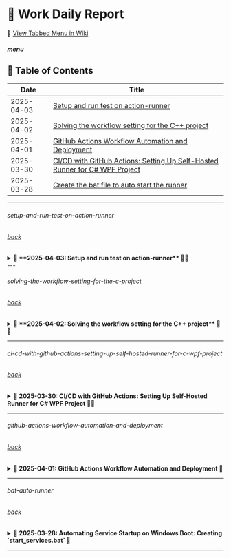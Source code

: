 # 🚀 **Work Daily Report**   

📌 [View Tabbed Menu in Wiki](https://github.com/heartlanguage2024/heartlanguage2024/wiki/TabbedMenu)

##### menu
## 📌 Table of Contents  
| Date       | Title |
|------------|------------------------------------------------|
| 2025-04-03 | [Setup and run test on action-runner](#setup-and-run-test-on-action-runner) |
| 2025-04-02 | [Solving the workflow setting for the C++ project](#solving-the-workflow-setting-for-the-c-project) |
| 2025-04-01 | [GitHub Actions Workflow Automation and Deployment](#github-actions-workflow-automation-and-deployment) |
| 2025-03-30 | [CI/CD with GitHub Actions: Setting Up Self-Hosted Runner for C# WPF Project](#ci-cd-with-github-actions-setting-up-self-hosted-runner-for-c-wpf-project) |
| 2025-03-28 | [Create the bat file to auto start the runner](#bat-auto-runner) |

---

###### setup-and-run-test-on-action-runner
###### [back](#menu) 
<details>
<summary><strong>🍓 **2025-04-03: Setup and run test on action-runner** 🔧🚀</strong></summary>

# Fixing VCTargetsPath Error in Visual Studio

## Issue Description
If you encounter the following error when building your project in Visual Studio:

```
The imported project "C:\Microsoft\VC\v170\Microsoft.Cpp.Default.props" was not found.
Confirm that the expression in the Import declaration "$(VCTargetsPath)\Microsoft.Cpp.Default.props",
which evaluated to "C:\Microsoft Visual Studio\2022\Community\MSBuild\Microsoft\VC\v170\Microsoft.Cpp.Default.props",
is correct, and that the file exists on disk.
```

This typically happens because the `VCTargetsPath` environment variable is incorrectly set or missing a trailing backslash (`\`).

### **Why is `VCTargetsPath` Important in a WPF Project?**  
Even though WPF primarily uses C# and XAML, you might have **C++/CLI (Common Language Infrastructure) components** in your WPF project. This happens if:  
1. **Your WPF project references a C++/CLI project** (e.g., for performance reasons or legacy code).  
2. **You are using a native C++ library with P/Invoke or interop** (e.g., Open CASCADE in your case).  
3. **Your solution includes both C# and C++ projects**, such as a mixed-language setup.

When you build your project, MSBuild relies on `VCTargetsPath` to locate these C++ build definitions. If the path is incorrect or missing, Visual Studio **cannot find the necessary build scripts**, leading to errors like:  
```
The imported project "C:\Microsoft\VC\v170\Microsoft.Cpp.Default.props" was not found.
```

## Solution: Set `VCTargetsPath` Correctly
To fix this issue, ensure that `VCTargetsPath` is set correctly in the system environment variables.

### Steps to Fix:
1. Open **Run** (`Win + R`), type `sysdm.cpl`, and press **Enter**.
2. Go to the **Advanced** tab and click on **Environment Variables**.
3. Under **System Variables**, look for `VCTargetsPath`:
   - If it exists, **edit it** and ensure it is set to:
     ```
     C:\Program Files\Microsoft Visual Studio\2022\Community\MSBuild\Microsoft\VC\v170\
     ```
     (Note the trailing `\` at the end.)
   - If it doesn’t exist, **create a new system variable** with the above value.
4. Click **OK** and restart your computer.

### Additional Steps if the Issue Persists:
- Delete the `.vs`, `bin`, and `obj` folders in your project directory.
- Open Visual Studio and **Rebuild Solution**.
- If the error still occurs, manually edit `JwwControl.vcxproj` and ensure that all references to `VCTargetsPath` are correct.

## Summary
- Ensure `VCTargetsPath` ends with `\`.
- Update the environment variable if necessary.
- Clean and rebuild the project in Visual Studio.

---

### **📌 How to Install Visual Studio Build Tools on Your Self-Hosted Runner**
Since you're using a **self-hosted GitHub Actions runner**, you need to install **Visual Studio Build Tools** manually on your runner machine.

---

## **🚀 Step-by-Step Installation**
Follow these steps to install **Visual Studio Build Tools, MFC, and MSBuild** on your **runner machine**.

### **🔹 Step 1: Open PowerShell as Administrator**
1. On your **runner machine**, open **PowerShell**.
2. Run it as **Administrator**.

---

### **🔹 Step 2: Install Chocolatey**
If **Chocolatey** is not installed, install it with:
```powershell
Set-ExecutionPolicy Bypass -Scope Process -Force; [System.Net.ServicePointManager]::SecurityProtocol = [System.Net.ServicePointManager]::SecurityProtocol -bor 3072; iex ((New-Object System.Net.WebClient).DownloadString('https://community.chocolatey.org/install.ps1'))
```
After installation, **restart PowerShell**.

---

### **🔹 Step 3: Install Visual Studio Build Tools and Required Components**
Run these **one by one** in PowerShell **(as Admin)**:

#### **1️⃣ Install Visual Studio Build Tools**
```powershell
choco install visualstudio2022buildtools --force --params "--add Microsoft.VisualStudio.Workload.VCTools --includeRecommended"
```

#### **2️⃣ Install MFC Components**
```powershell
choco install visualstudio2022buildtools --force --params "--add Microsoft.VisualStudio.Component.VC.ATL --add Microsoft.VisualStudio.Component.VC.MFC --includeRecommended"
```

#### **3️⃣ Install MSBuild Tools**
```powershell
choco install visualstudio2022buildtools --force --params "--add Microsoft.VisualStudio.Workload.MSBuildTools --includeRecommended"
```

💡 **This will take a while!** Let the installation complete.

---

### **🔹 Step 4: Restart the Runner Machine**
After installation, restart your runner machine to apply changes.

---

### **🔹 Step 5: Verify Installation**
Check if **MSBuild** and **VC++ Tools** are installed:

1️⃣ **Check MSBuild Path**  
```powershell
Get-Command msbuild
```
If installed, it should return something like:
```
CommandType     Name      Version    Source
-----------     ----      -------    ------
Application     msbuild.exe 17.4.2   C:\Program Files\Microsoft Visual Studio\2022\BuildTools\MSBuild\Current\Bin\MSBuild.exe
```

2️⃣ **Check VCTools Installation**
```powershell
$env:VCToolsInstallDir
```
If the output is empty, set it manually:
```powershell
[System.Environment]::SetEnvironmentVariable("VCToolsInstallDir", "C:\Program Files\Microsoft Visual Studio\2022\BuildTools\VC\Tools\MSVC\14.36.32532", [System.EnvironmentVariableTarget]::Machine)
```
(Change `14.36.32532` to your installed version.)

---

### **🔹 Step 6: Restart Your GitHub Runner**
Once everything is installed, restart your runner:

1. **Stop the runner**  
   Go to the folder where your runner is installed and run:
   ```powershell
   ./svc.sh stop
   ```

2. **Start the runner**  
   ```powershell
   ./run.sh
   ```

---

## **🔄 Summary**
✅ Install **Chocolatey**  
✅ Install **Visual Studio Build Tools**  
✅ Install **MFC and MSBuild**  
✅ Restart your machine and runner  
✅ Verify installation with **MSBuild and VCTools**  

After this, **rerun your GitHub Actions workflow** 🚀 Let me know if you get any errors!

</details>
---

###### solving-the-workflow-setting-for-the-c-project
###### [back](#menu) 
<details>
<summary><strong>🍓 **2025-04-02: Solving the workflow setting for the C++ project** 🔧🚀</strong></summary>

### **Issue**  
The following workflow still encounters an error:  

```
The error is caused by missing Visual Studio C++ build components, specifically the Microsoft.Cpp.Default.props file. Your workflow attempts to install Visual Studio Build Tools using Chocolatey but does not correctly configure the environment to use the installed tools.
```

### **Workflow Configuration**  
```yaml
name: Potato Workflow

on:
  push:
    branches:
      - main
  pull_request:
    branches:
      - main

jobs:
  build:
    # ✅ # Use Windows since you're working with Visual Studio projects
    runs-on: windows-latest  

    strategy:
      matrix:
        dotnet-version: [8.0]

    steps:
      - name: Checkout code
        uses: actions/checkout@v2

      # ✅ Set up .NET SDK (No need for VS installation)
      - name: Set up .NET SDK
        uses: actions/setup-dotnet@v3
        with:
          dotnet-version: ${{ matrix.dotnet-version }}

      # Install Visual Studio Build Tools
      - name: Install Visual Studio Build Tools
        run: |
          choco install visualstudio2022buildtools --package-parameters "--add Microsoft.VisualStudio.Workload.VC --includeRecommended"
          choco install visualstudio2022buildtools --package-parameters "--add Microsoft.VisualStudio.Workload.MSBuildTools --includeRecommended"

      # Initialize Visual Studio Environment Variables
      - name: Initialize Visual Studio Environment Variables
        run: |
          & "C:\Program Files\Microsoft Visual Studio\2022\Enterprise\Common7\Tools\VsDevCmd.bat"


      # Clean the solution (optional)
      - name: Clean MSBuild Cache
        run: |
          & "C:\Program Files\Microsoft Visual Studio\2022\Enterprise\MSBuild\Current\Bin\MSBuild.exe" /t:Clean Fw.sln
        shell: pwsh

      # ✅ Restore dependencies
      - name: Restore .NET dependencies
        run: dotnet restore

      # Build solution using MSBuild (required for C++ projects) ✖
      #- name: Build solution using MSBuild
      #  run: |
      #    msbuild D:\a\FwCAD\FwCAD\Fw.sln /p:Configuration=Release

      # ✅ Restore dependencies using MSBuild (No installation needed)
      - name: Restore dependencies (MSBuild)
        run: |
          & "C:\Program Files\Microsoft Visual Studio\2022\Enterprise\MSBuild\Current\Bin\MSBuild.exe" /t:restore /p:Configuration=Release Fw.sln
        shell: pwsh

      # ✅ Build the project using preinstalled MSBuild
      - name: Build the project
        run: |
          & "C:\Program Files\Microsoft Visual Studio\2022\Enterprise\MSBuild\Current\Bin\MSBuild.exe" /p:Configuration=Release Fw.sln
        shell: pwsh
      
      # Build the solution ✖
      #- name: Build solution
      #  run: dotnet build

      # ✅ Run tests (if applicable)
      - name: Run tests
        run: dotnet test


      # Set up Git credentials
      - name: Set up Git credentials
        run: |
          git config --global user.name "GitHub Actions"
          git config --global user.email "actions@github.com"

      # Fetch and checkout production branch
      - name: Fetch and checkout production branch
        run: |
          git fetch origin
          git checkout production

      # Merge main into production
      - name: Merge main into production
        run: |
          git pull origin production

      # Push changes to production
      - name: Push changes to production
        run: |
          git push origin production
        env:
          GITHUB_TOKEN: ${{ secrets.GITHUB_TOKEN }}

```

## **🔍 Step 1: Verify Your Installed Components**
1. **Open Visual Studio Installer**  
   - Press `Win + S`, search for **Visual Studio Installer**, and open it.  
   - Click **Modify** on **Visual Studio 2022 Community**.  

2. **Ensure the Following Are Installed:**  
   In the **Workloads** tab:  
   ✅ `Desktop development with C++` (if not checked, enable it).  

   In the **Individual Components** tab, **check the following** under “Compilers, build tools, and runtimes”:  
   - ✅ **MSVC v143 - VS 2022 C++ x64/x86 build tools**  
   - ✅ **Windows 10 SDK (latest installed)**  
   - ✅ **Windows 11 SDK (latest installed)**  
   - ✅ **C++ CMake tools for Windows**  
   - ✅ **C++ ATL for v143**  
   - ✅ **C++ MFC for v143**  
   - ✅ **C++ CMake tools for Windows**  

   📌 **Make sure these are installed before proceeding.** Click **Modify** to install missing components.

---

## **🔍 Step 2: Manually Check Installed Files**
1. Open **File Explorer** and go to:
   ```
   C:\Microsoft Visual Studio\2022\Community\MSBuild\Microsoft\VC\
   ```
   You should see `v150`, `v160`, and `v170`, but **not `v170Platforms`**.

2. Check inside the `v170` folder:
   ```
   C:\Microsoft Visual Studio\2022\Community\MSBuild\Microsoft\VC\v170\
   ```
   - Do you see `Microsoft.Cpp.Default.props`?  
   - Do you see `BuildCustomizations`?  

   📌 **Let me know what files exist there!**

---

## **🔧 Step 3: Manually Copy Missing Files**
If **`v170Platforms`** is still missing after reinstalling the components:  

### **1️⃣ Copy from an Existing Version**
Check if `v160Platforms` or `v150Platforms` exist:  
```
C:\Microsoft Visual Studio\2022\Community\MSBuild\Microsoft\VC\v160Platforms\
C:\Microsoft Visual Studio\2022\Community\MSBuild\Microsoft\VC\v150Platforms\
```
If **either exists**, copy the entire folder and rename it to `v170Platforms`.

### **2️⃣ Reinstall VS Build Tools (Last Resort)**
If **you do not have `v150Platforms` or `v160Platforms`**, reinstall VS Build Tools:  
1. **Download Visual Studio Build Tools** from:  
   👉 [https://visualstudio.microsoft.com/visual-cpp-build-tools/](https://visualstudio.microsoft.com/visual-cpp-build-tools/)  
2. **Run the installer**, select **C++ Desktop Development**, and install all required components.  
3. **Restart your computer** and check if `v170Platforms` appears.  

---

## **📢 Final Steps**
After ensuring `v170Platforms` exists, run:
```sh
msbuild /t:clean
msbuild JwwControl.vcxproj
```
</details>

---

###### ci-cd-with-github-actions-setting-up-self-hosted-runner-for-c-wpf-project
###### [back](#menu) 
<details>
<summary><strong>🍓 2025-03-30: CI/CD with GitHub Actions: Setting Up Self-Hosted Runner for C# WPF Project 🔧🚀</strong></summary>

### **Overview**  
This guide covers implementing **CI/CD** using **GitHub Actions** for a **C# WPF** project. We will:  
✅ Set up a **self-hosted runner**  
✅ Modify **GitHub Actions workflows**  
✅ Create **unit tests**  
✅ Implement **deployment strategies**  

---

### **1. Introduction to CI/CD and GitHub Actions** 🎉  

**CI/CD** is an essential practice that enhances software development efficiency.  
💡 **Continuous Integration (CI)**: Automatically tests each code change to prevent bugs.  
💡 **Continuous Deployment (CD)**: Deploys changes to production or a testing environment once tests pass.  

📖 [Read More](#ci-cd-with-github-actions-setting-up-self-hosted-runner-for-c-wpf-project)  

---

### **2. Setting Up a Self-Hosted Runner** 🖥️  

A **self-hosted runner** allows GitHub Actions workflows to execute on your own machine.  

#### **📌 Steps:**  
1️⃣ Navigate to your GitHub repository → **Settings** → **Actions** → **Runners**  
2️⃣ Click **New self-hosted runner** and follow the installation steps  
3️⃣ Run the setup script and start the runner  

```bash
./config.sh --url https://github.com/your-repo --token YOUR_ACCESS_TOKEN
./run.sh
```

🚀 Your self-hosted runner is now ready to execute workflows!

---

### **3. GitHub Actions Workflow Configuration** ⚙️  

Create a **workflow YAML** file for building and testing your WPF project.  

📄 **`.github/workflows/ci.yml`**  

```yaml
name: Build and Test WPF App

on:
  push:
    branches:
      - main
  pull_request:

jobs:
  build:
    runs-on: self-hosted

    steps:
      - name: Checkout Repository
        uses: actions/checkout@v4

      - name: Setup .NET
        uses: actions/setup-dotnet@v3
        with:
          dotnet-version: '8.0.x'

      - name: Restore Dependencies
        run: dotnet restore

      - name: Build Solution
        run: dotnet build --configuration Release --no-restore

      - name: Run Tests
        run: dotnet test --no-restore --verbosity normal
```
</details>

---

###### github-actions-workflow-automation-and-deployment
###### [back](#menu)
<details>
<summary><strong>🍓 2025-04-01: GitHub Actions Workflow Automation and Deployment 🚀  </strong></summary>

### **Automating the CI/CD Pipeline**  

On day two, we improved the **GitHub Actions workflow** for our **C# WPF project**.  

✅ **Setup .NET 8.0 SDK**  
✅ **Handle dependencies**  
✅ **Build with MSBuild**  
✅ **Run unit tests**  
✅ **Deploy to production**  

---

### **Deploying the Application** 🚀  

Modify the workflow to **automatically publish** the application.  

📄 **`.github/workflows/deploy.yml`**  

```yaml
name: Deploy WPF App

on:
  push:
    branches:
      - main

jobs:
  deploy:
    runs-on: self-hosted

    steps:
      - name: Checkout Code
        uses: actions/checkout@v4

      - name: Setup .NET
        uses: actions/setup-dotnet@v3
        with:
          dotnet-version: '8.0.x'

      - name: Publish Application
        run: dotnet publish -c Release -o ./publish

      - name: Deploy to Server
        run: |
          scp -r ./publish user@your-server:/var/www/wpf-app
```

🚀 Your application will **automatically deploy** when changes are pushed to `main`!  

📖 [Read More](#github-actions-workflow-automation-and-deployment)  

---

## 🎯 **Conclusion**  

By following these steps, we've successfully:  
✅ Configured a **self-hosted runner**  
✅ Set up **GitHub Actions workflows**  
✅ Implemented **unit testing**  
✅ Automated **deployment**  

🔗 **Next Steps:** Optimize CI/CD pipelines, add error logging, and refine deployment strategies.  

📢 **Need help?** Open an issue or contribute to this repository! 🚀  

</details>

---

###### bat-auto-runner
###### [back](#menu)
<details>
<summary><strong>🍓 2025-03-28: Automating Service Startup on Windows Boot: Creating `start_services.bat` 🚀 </strong></summary>

## 📌 Introduction
Managing multiple services manually every time you start your Windows system can be tedious. This tutorial will guide you through creating a batch script (`start_services.bat`) that automates the startup of **Jenkins**, **GitHub Actions Runner**, **ngrok**, and **Git operations**.

By the end of this tutorial, your system will automatically:
- Start Jenkins in the background.
- Ensure GitHub Actions Runner is running.
- Start ngrok and update the workflow with the new public URL.
- Pull the latest code from your Git repository and push any necessary changes.

---

## 🛠️ Prerequisites
Before proceeding, ensure you have the following installed and configured:
1. **Java** (for Jenkins)
2. **Jenkins** (`jenkins.war` should be placed in a known directory)
3. **GitHub Actions Runner** (already configured in `C:\Projects\actions-runner`)
4. **ngrok** (installed and accessible via command line)
5. **Git** (configured with SSH or HTTPS authentication)

---

## 📝 Creating the `start_services.bat` Script
Create a new file named `start_services.bat` and paste the following script:

```bat
@echo off
echo Starting Jenkins...

:: Start Jenkins in the background
start /B java -jar jenkins.war --httpPort=8080 --httpListenAddress=0.0.0.0
echo Jenkins started.

:: Wait a few seconds for Jenkins to start
timeout /t 5

:: Check if Actions Runner is running
tasklist | find /i "Runner.Listener.exe" > nul
if %errorlevel% neq 0 (
    echo GitHub Actions Runner is not running. Starting now...
    cd /d "C:\Projects\actions-runner"
    start /B run.cmd
) else (
    echo GitHub Actions Runner is already running.
)

:: Start ngrok and capture the public URL
echo Starting ngrok...
start /B ngrok http 8080 > nul 2>&1

:: Wait for ngrok to initialize
timeout /t 5

:: Fetch the ngrok URL using PowerShell
for /f "delims=" %%A in ('powershell -Command "(Invoke-RestMethod -Uri 'http://127.0.0.1:4040/api/tunnels').tunnels[0].public_url"') do set NGROK_URL=%%A

:: Trim the quotation marks from the URL
set NGROK_URL=%NGROK_URL:"=%

echo ngrok URL: %NGROK_URL%

:: Update the ngrok URL in `potato.yml`
powershell -Command "(Get-Content C:\Projects\ConvertImageToBase64\.github\workflows\potato.yml) -replace 'https://.*?\.ngrok-free\.app', '%NGROK_URL%' | Set-Content C:\Projects\ConvertImageToBase64\.github\workflows\potato.yml"

:: Pull the latest changes from origin and merge with local changes
echo Pulling latest changes from origin main...
cd /d C:\Projects\ConvertImageToBase64
git fetch origin
git pull origin main

:: Check if there was an error while pulling (e.g., merge conflicts)
if %errorlevel% neq 0 (
    echo There was an error while pulling from the remote repository. Please resolve any conflicts and try again.
    pause
    exit /b
)

:: Check if a merge is in progress (MERGE_HEAD exists)
if exist .git\MERGE_HEAD (
    echo Merge is in progress. Committing the merge...
    git commit --no-edit
)

:: Check for uncommitted changes (before merge or after conflict resolution)
git diff --exit-code > nul
if %errorlevel% neq 0 (
    echo Uncommitted changes detected. Committing changes...
    git add .
    git commit -m "Auto-commit changes"
)

:: Push the merged changes to GitHub
git push origin main

echo All services are running. The GitHub Actions workflow has been updated.
pause
```

---

## 🔥 Understanding the Script
Here’s a breakdown of what this script does:

### **1. Start Jenkins**
- Runs Jenkins in the background on port 8080.
- Uses `start /B` to keep it running without opening a separate window.

### **2. Ensure GitHub Actions Runner is Running**
- Checks if `Runner.Listener.exe` is running.
- If not, navigates to `C:\Projects\actions-runner` and starts it.

### **3. Start ngrok & Capture Public URL**
- Runs ngrok in the background.
- Waits for initialization and fetches the ngrok public URL.
- Uses PowerShell to parse the JSON response and extract the URL.

### **4. Update GitHub Actions Workflow with the New ngrok URL**
- Updates `potato.yml` in the GitHub repository.
- Uses PowerShell to replace the old ngrok URL with the new one.

### **5. Synchronize with GitHub Repository**
- Pulls the latest changes from `origin/main`.
- Handles merge conflicts if any.
- Commits and pushes changes automatically.

---

## 🚀 Automating the Script Execution on Windows Startup
To make this script run every time Windows starts, follow these steps:

### **Step 1: Create a Shortcut**
1. Right-click on `start_services.bat` and select **Create Shortcut**.
2. Rename the shortcut to something like **Start Services**.

### **Step 2: Add to Startup Folder**
1. Press `Win + R`, type `shell:startup`, and hit **Enter**.
2. Copy the shortcut into the opened folder.

Now, every time Windows starts, your script will execute automatically! 🎉

</details>

---
